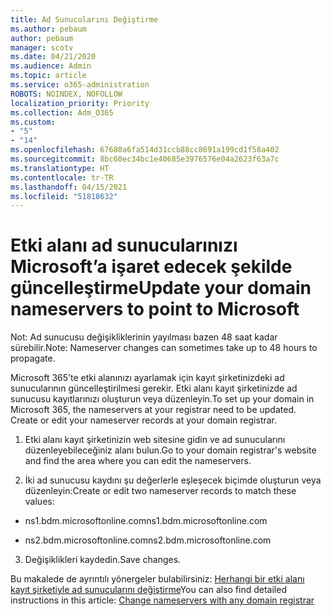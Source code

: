 ```yaml
---
title: Ad Sunucularını Değiştirme
ms.author: pebaum
author: pebaum
manager: scotv
ms.date: 04/21/2020
ms.audience: Admin
ms.topic: article
ms.service: o365-administration
ROBOTS: NOINDEX, NOFOLLOW
localization_priority: Priority
ms.collection: Adm_O365
ms.custom:
- "5"
- "14"
ms.openlocfilehash: 67680a6fa514d31ccb88cc8691a199cd1f58a402
ms.sourcegitcommit: 8bc60ec34bc1e40685e3976576e04a2623f63a7c
ms.translationtype: HT
ms.contentlocale: tr-TR
ms.lasthandoff: 04/15/2021
ms.locfileid: "51818632"
---
```

# <a name="update-your-domain-nameservers-to-point-to-microsoft"></a><span data-ttu-id="6083c-102">Etki alanı ad sunucularınızı Microsoft’a işaret edecek şekilde güncelleştirme</span><span class="sxs-lookup"><span data-stu-id="6083c-102">Update your domain nameservers to point to Microsoft</span></span>

<span data-ttu-id="6083c-103">Not: Ad sunucusu değişikliklerinin yayılması bazen 48 saat kadar sürebilir.</span><span class="sxs-lookup"><span data-stu-id="6083c-103">Note: Nameserver changes can sometimes take up to 48 hours to propagate.</span></span>
  
<span data-ttu-id="6083c-p101">Microsoft 365’te etki alanınızı ayarlamak için kayıt şirketinizdeki ad sunucularının güncelleştirilmesi gerekir. Etki alanı kayıt şirketinizde ad sunucusu kayıtlarınızı oluşturun veya düzenleyin.</span><span class="sxs-lookup"><span data-stu-id="6083c-p101">To set up your domain in Microsoft 365, the nameservers at your registrar need to be updated. Create or edit your nameserver records at your domain registrar.</span></span>
  
1. <span data-ttu-id="6083c-106">Etki alanı kayıt şirketinizin web sitesine gidin ve ad sunucularını düzenleyebileceğiniz alanı bulun.</span><span class="sxs-lookup"><span data-stu-id="6083c-106">Go to your domain registrar's website and find the area where you can edit the nameservers.</span></span>
  
2. <span data-ttu-id="6083c-107">İki ad sunucusu kaydını şu değerlerle eşleşecek biçimde oluşturun veya düzenleyin:</span><span class="sxs-lookup"><span data-stu-id="6083c-107">Create or edit two nameserver records to match these values:</span></span>

  - <span data-ttu-id="6083c-108">ns1.bdm.microsoftonline.com</span><span class="sxs-lookup"><span data-stu-id="6083c-108">ns1.bdm.microsoftonline.com</span></span>

  - <span data-ttu-id="6083c-109">ns2.bdm.microsoftonline.com</span><span class="sxs-lookup"><span data-stu-id="6083c-109">ns2.bdm.microsoftonline.com</span></span>

3. <span data-ttu-id="6083c-110">Değişiklikleri kaydedin.</span><span class="sxs-lookup"><span data-stu-id="6083c-110">Save changes.</span></span>

<span data-ttu-id="6083c-111">Bu makalede de ayrıntılı yönergeler bulabilirsiniz: [Herhangi bir etki alanı kayıt şirketiyle ad sunucularını değiştirme](https://docs.microsoft.com/microsoft-365/admin/get-help-with-domains/change-nameservers-at-any-domain-registrar)</span><span class="sxs-lookup"><span data-stu-id="6083c-111">You can also find detailed instructions in this article: [Change nameservers with any domain registrar](https://docs.microsoft.com/microsoft-365/admin/get-help-with-domains/change-nameservers-at-any-domain-registrar)</span></span>
  